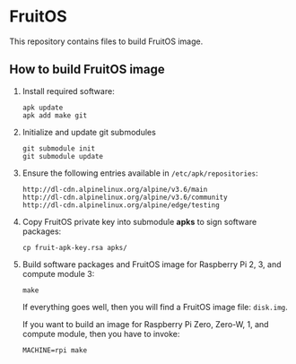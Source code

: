 # FruitOS

This repository contains files to build FruitOS image.


## How to build FruitOS image

1. Install required software:

	```
	apk update
	apk add make git
	```

2. Initialize and update git submodules

	```
	git submodule init
	git submodule update
	```

3. Ensure the following entries available in `/etc/apk/repositories`:

	```
	http://dl-cdn.alpinelinux.org/alpine/v3.6/main
	http://dl-cdn.alpinelinux.org/alpine/v3.6/community
	http://dl-cdn.alpinelinux.org/alpine/edge/testing
	```

4. Copy FruitOS private key into submodule **apks** to sign software packages:

	```
	cp fruit-apk-key.rsa apks/
	```

5. Build software packages and FruitOS image for Raspberry Pi 2, 3, and compute module 3:

	```
	make
	```
    If everything goes well, then you will find a FruitOS image file: `disk.img`.

    If you want to build an image for Raspberry Pi Zero, Zero-W, 1, and compute module, then you have to invoke:

	```
	MACHINE=rpi make
	```
